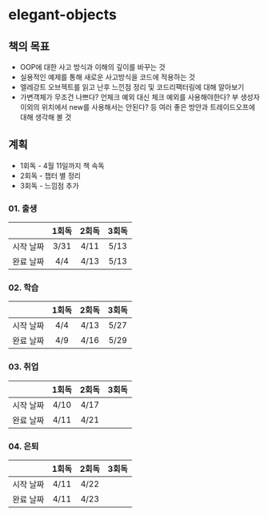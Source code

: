 # elegant-objects

## 책의 목표
- OOP에 대한 사고 방식과 이해의 깊이를 바꾸는 것
- 실용적인 예제를 통해 새로운 사고방식을 코드에 적용하는 것
- 엘레강트 오브젝트를 읽고 난후 느낀점 정리 및 코드리팩터링에 대해 알아보기
- 가변객체가 무조건 나쁘다? 언체크 예외 대신 체크 예외를 사용해야한다? 부 생성자 이외의 위치에서 new를 사용해서는 안된다? 등 여러 좋은 방안과 트레이드오프에 대해 생각해 볼 것

## 계획
- 1회독 - 4월 11일까지 책 속독
- 2회독 - 챕터 별 정리
- 3회독 - 느낌점 추가

### 01. 출생
||1회독|2회독|3회독|
|:---:|:---:|:---:|:---:|
|시작 날짜|3/31|4/11|5/13|
|완료 날짜|4/4|4/13|5/13|

### 02. 학습
||1회독|2회독|3회독|
|:---:|:---:|:---:|:---:|
|시작 날짜|4/4|4/13|5/27|
|완료 날짜|4/9|4/16|5/29|

### 03. 취업
||1회독|2회독|3회독|
|:---:|:---:|:---:|:---:|
|시작 날짜|4/10|4/17||
|완료 날짜|4/11|4/21||

### 04. 은퇴
||1회독|2회독|3회독|
|:---:|:---:|:---:|:---:|
|시작 날짜|4/11|4/22||
|완료 날짜|4/11|4/23||
